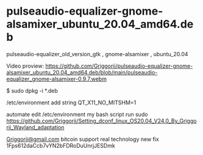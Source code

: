 # pulseaudio-equalizer-gnome-alsamixer_ubuntu_20.04_amd64.deb
pulseaudio-equalizer_old_version_gtk , gnome-alsamixer , ubuntu_20.04 

Video proview: https://github.com/Griggorii/pulseaudio-equalizer-gnome-alsamixer_ubuntu_20.04_amd64.deb/blob/main/pulseaudio-equalizer_gnome-alsamixer-0.9.7.webm

$ sudo dpkg -i *.deb

/etc/environment add string QT_X11_NO_MITSHM=1

automate edit /etc/environment my bash script run sudo https://github.com/Griggorii/Setting_dconf_linux_OS20.04_V24.0_By_Griggorii_Wayland_adaptation

Griggorii@gmail.com bitcoin support real technology new fix 1Fps612daCcb7vYN2bFDRoDuUnrjJESDmk
